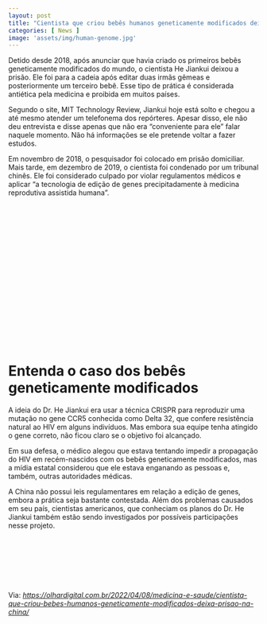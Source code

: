 ```yaml
---
layout: post
title: "Cientista que criou bebês humanos geneticamente modificados deixa prisão na China"
categories: [ News ]
image: 'assets/img/human-genome.jpg'
---
```


Detido desde 2018, após anunciar que havia criado os primeiros bebês geneticamente modificados do mundo, o cientista He Jiankui deixou a prisão. Ele foi para a cadeia após editar duas irmãs gêmeas e posteriormente um terceiro bebê. Esse tipo de prática é considerada antiética pela medicina e proibida em muitos países.

Segundo o site, MIT Technology Review, Jiankui hoje está solto e chegou a até mesmo atender um telefonema dos repórteres. Apesar disso, ele não deu entrevista e disse apenas que não era “conveniente para ele” falar naquele momento. Não há informações se ele pretende voltar a fazer estudos.

Em novembro de 2018, o pesquisador foi colocado em prisão domiciliar. Mais tarde, em dezembro de 2019, o cientista foi condenado por um tribunal chinês. Ele foi considerado culpado por violar regulamentos médicos e aplicar “a tecnologia de edição de genes precipitadamente à medicina reprodutiva assistida humana”.

<!-- QUADRADO -->
<script async src="//pagead2.googlesyndication.com/pagead/js/adsbygoogle.js"></script>
<ins class="adsbygoogle"
style="display:inline-block;width:336px;height:280px"
data-ad-client="ca-pub-2838251107855362"
data-ad-slot="5351066970"></ins>
<script>
(adsbygoogle = window.adsbygoogle || []).push({});
</script>

# Entenda o caso dos bebês geneticamente modificados
A ideia do Dr. He Jiankui era usar a técnica CRISPR para reproduzir uma mutação no gene CCR5 conhecida como Delta 32, que confere resistência natural ao HIV em alguns indivíduos. Mas embora sua equipe tenha atingido o gene correto, não ficou claro se o objetivo foi alcançado.

Em sua defesa, o médico alegou que estava tentando impedir a propagação do HIV em recém-nascidos com os bebês geneticamente modificados, mas a mídia estatal considerou que ele estava enganando as pessoas e, também, outras autoridades médicas.

A China não possui leis regulamentares em relação a edição de genes, embora a prática seja bastante contestada. Além dos problemas causados em seu país, cientistas americanos, que conheciam os planos do Dr. He Jiankui  também estão sendo investigados por possíveis participações nesse projeto.

<!-- MINI ANÚNCIO -->
<script async src="//pagead2.googlesyndication.com/pagead/js/adsbygoogle.js"></script>
<!-- Games Root -->
<ins class="adsbygoogle"
style="display:inline-block;width:730px;height:95px"
data-ad-client="ca-pub-2838251107855362"
data-ad-slot="5351066970"></ins>
<script>
(adsbygoogle = window.adsbygoogle || []).push({});
</script>

Via: *https://olhardigital.com.br/2022/04/08/medicina-e-saude/cientista-que-criou-bebes-humanos-geneticamente-modificados-deixa-prisao-na-china/*
